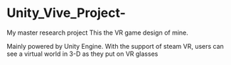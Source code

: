 # Unity_Vive_Project-
My master research project
This the VR game design of mine.

Mainly powered by Unity Engine. With the support of steam VR, 
users can see a virtual world in 3-D as they put on VR glasses 
